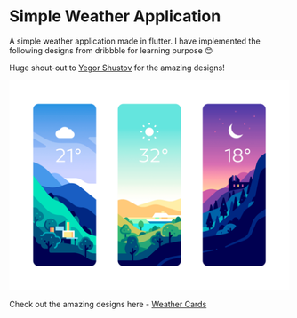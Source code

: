# Simple Weather Application

A simple weather application made in flutter. I have implemented the following designs from dribbble for learning purpose 😊

Huge shout-out to [Yegor Shustov](https://dribbble.com/YegorShustov) for the amazing designs!

![weather](./assets/weather.png)

Check out the amazing designs here - [Weather Cards](https://dribbble.com/shots/6887377-Weather-Cards)